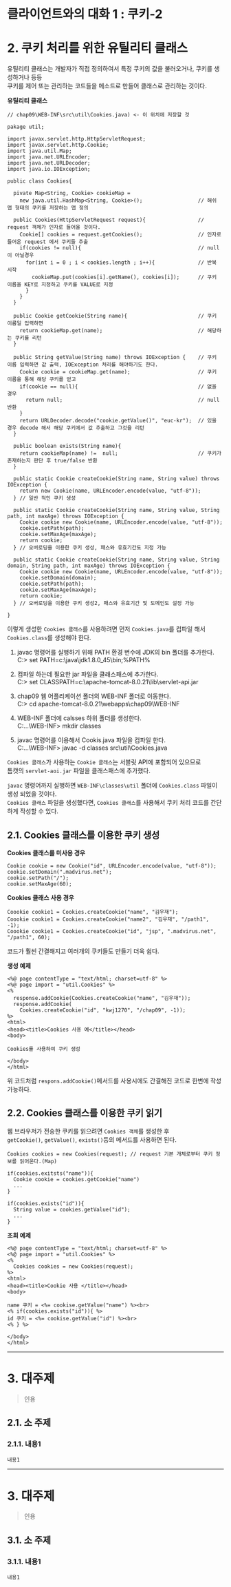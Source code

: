 클라이언트와의 대화 1 : 쿠키-2
=======================
# 2. 쿠키 처리를 위한 유틸리티 클래스  
유틸리티 클래스는 개발자가 직접 정의하여서 특정 쿠키의 값을 불러오거나, 쿠키를 생성하거나 등등      
쿠키를 제어 또는 관리하는 코드들을 메소드로 만들어 클래스로 관리하는 것이다.

**유틸리티 클래스**
```
// chap09\WEB-INF\src\util\Cookies.java) <- 이 위치에 저장할 것

pakage util;

import javax.servlet.http.HttpServletRequest;
import javax.servlet.http.Cookie;
import java.util.Map;
import java.net.URLEncoder;
import java.net.URLDecoder;
import java.io.IOException;

public class Cookies{
  
  pivate Map<String, Cookie> cookieMap =
    new java.util.HashMap<String, Cookie>();                  // 해쉬 맵 형태의 쿠키를 저장하는 맵 정의
    
  public Cookies(HttpServletRequest request){                 // request 객체가 인자로 들어올 것이다.
    Cookie[] cookies = request.getCookies();                  // 인자로 들어온 request 에서 쿠키들 추출
    if(cookies != null){                                      // null 이 아닐경우
      for(int i = 0 ; i < cookies.length ; i++){              // 반복 시작
        cookieMap.put(cookies[i].getName(), cookies[i]);      // 쿠키 이름을 KEY로 지정하고 쿠키를 VALUE로 지정
      }
    }
  } 
  
  public Cookie getCookie(String name){                       // 쿠키 이름일 입력하면 
    return cookieMap.get(name);                               // 해당하는 쿠키를 리턴
  }
  
  public String getValue(String name) throws IOException {    // 쿠키 이름 입력하면 값 출력, IOException 처리를 해야하기도 한다.
    Cookie cookie = cookieMap.get(name);                      // 쿠키 이름을 통해 해당 쿠키를 얻고
    if(cookie == null){                                       // 없을 경우
      return null;                                            // null 반환  
    }
    return URLDecoder.decode("cookie.getValue()", "euc-kr");  // 있을 경우 decode 해서 해당 쿠키에서 값 추출하고 그것을 리턴  
  }
  
  public boolean exists(String name){
    return cookieMap(name) !=  null;                          // 쿠키가 존재하는지 판단 후 true/false 반환
  }
  
  public static Cookie createCookie(String name, String value) throws IOException {
    return new Cookie(name, URLEncoder.encode(value, "utf-8"));
  } // 일반 적인 쿠키 생성
  
  public static Cookie createCookie(String name, String value, String path, int maxAge) throws IOException {
    Cookie cookie new Cookie(name, URLEncoder.encode(value, "utf-8"));
    cookie.setPath(path);
    cookie.setMaxAge(maxAge);
    return cookie;
  } // 오버로딩을 이용한 쿠키 생성, 패스와 유효기간도 지정 가능 

  public static Cookie createCookie(String name, String value, String domain, String path, int maxAge) throws IOException {
    Cookie cookie new Cookie(name, URLEncoder.encode(value, "utf-8"));
    cookie.setDomain(domain);
    cookie.setPath(path);
    cookie.setMaxAge(maxAge);
    return cookie;
  } // 오버로딩을 이용한 쿠키 생성2, 패스와 유효기간 및 도메인도 설정 가능
  
}
```
이렇게 생성한 ```Cookies 클래스```를 사용하려면 먼저 ```Cookies.java```를 컴파일 해서 ```Cookies.class```를 생성해야 한다.    
  
1. javac 명령어를 실행하기 위해 PATH 환경 변수에 JDK의 bin 폴더를 추가한다.  
C:\> set PATH=c:\java\jdk1.8.0_45\bin;%PATH%    

2. 컴파일 하는데 필요한 jar 파일을 클래스패스에 추가한다.   
C:\> set CLASSPATH=c:\apache-tomcat-8.0.21\lib\servlet-api.jar        

3. chap09 웹 어플리케이션 폴더의 WEB-INF 폴더로 이동한다.   
C:\> cd apache-tomcat-8.0.21\webapps\chap09\WEB-INF        

4. WEB-INF 폴더에 calsses 하위 폴더를 생성한다.    
C:\...\WEB-INF> mkdir classes  

5. javac 명령어를 이용해서 Cookis.java 파일을 컴파일 한다.         
C:\...\WEB-INF> javac -d classes src\util\Cookies.java    
     
```Cookies 클래스```가 사용하는 ```Cookie 클래스```는 서블릿 API에 포함되어 있으므로   
톰캣의 ```servlet-aoi.jar``` 파일을 클래스패스에 추가했다.    
    
```javac``` 명령어까지 실행하면 ```WEB-INF\classes\util``` 폴더에 ```Cookies.class``` 파일이 생성 되었을 것이다.    
```Cookies 클래스``` 파일을 생성했다면, ```Cookies 클래스```를 사용해서 쿠키 처리 코드를 간단하게 작성할 수 있다.   
  
## 2.1. Cookies 클래스를 이용한 쿠키 생성
**Cookies 클래스를 미사용 경우**
```
Cookie cookie = new Cookie("id", URLEncoder.encode(value, "utf-8"));
cookie.setDomain(".madvirus.net");
cookie.setPath("/");
cookie.setMaxAge(60);
```
**Cookies 클래스 사용 경우**
```
Coookie cookie1 = Cookies.createCookie("name", "김우재");
Coookie cookie1 = Cookies.createCookie("name2", "김우재", "/path1", -1);
Coookie cookie1 = Cookies.createCookie("id", "jsp", ".madvirus.net", "/path1", 60);
```
코드가 훨씬 간결해지고 여러개의 쿠키들도 만들기 더욱 쉽다.  

**생성 예제**
```
<%@ page contentType = "text/html; charset=utf-8" %>
<%@ page import = "util.Cookies" %>
<%
  response.addCookie(Cookies.createCookie("name", "김우재"));
  response.addCookie(
    Cookies.createCookie("id", "kwj1270", "/chap09", -1));  
%>
<html>
<head><title>Cookies 사용 예</title></head>
<body>

Cookies를 사용하여 쿠키 생성

</body>
</html>
```
위 코드처럼 ```respons.addCookie()```메서드를 사용시에도 간결해진 코드로 한번에 작성 가능하다.   
  
## 2.2. Cookies 클래스를 이용한 쿠키 읽기
웹 브라우저가 전송한 쿠키를 읽으려면 ```Cookies 객체```를 생성한 후  
```getCookie()```, ```getValue()```, ```exists()```등의 메서드를 사용하면 된다.  
```
Cookies cookies = new Cookies(request); // request 기본 개체로부터 쿠키 정보를 읽어온다.(Map)

if(cookies.exitsts("name")){
  Cookie cookie = cookies.getCookie("name")
  ...
}

if(cookies.exists("id")){
  String value = cookies.getValue("id");
  ...
}
```
  
**조회 예제**
```
<%@ page contentType = "text/html; charset=utf-8" %>
<%@ page import = "util.Cookies" %>
<%
  Cookies cookies = new Cookies(request);
%>
<html>
<head><title>Cookie 사용 </title></head>
<body>

name 쿠키 = <%= cookise.getValue("name") %><br>
<% if(cookies.exists("id")){ %>
id 쿠키 = <%= cookise.getValue("id") %><br>
<% } %>

</body>
</html>
```




***
# 3. 대주제
> 인용
## 2.1. 소 주제
### 2.1.1. 내용1
```
내용1
```   

***
# 3. 대주제
> 인용
## 3.1. 소 주제
### 3.1.1. 내용1
```
내용1
```
